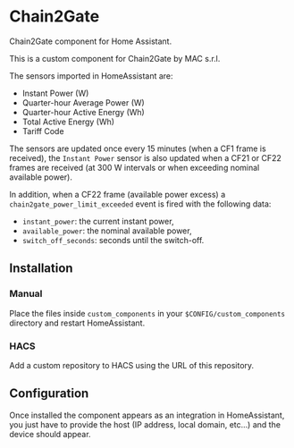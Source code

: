 # Chain2Gate

Chain2Gate component for Home Assistant.

This is a custom component for Chain2Gate by MAC s.r.l.

The sensors imported in HomeAssistant are:
 - Instant Power (W)
 - Quarter-hour Average Power (W)
 - Quarter-hour Active Energy (Wh)
 - Total Active Energy (Wh)
 - Tariff Code

The sensors are updated once every 15 minutes (when a CF1 frame is received), the `Instant Power` sensor is also updated when a CF21 or CF22 frames are received (at 300 W intervals or when exceeding nominal available power).

In addition, when a CF22 frame (available power excess) a `chain2gate_power_limit_exceeded` event is fired with the following data:
 - `instant_power`: the current instant power,
 - `available_power`: the nominal available power,
 - `switch_off_seconds`: seconds until the switch-off.

## Installation

### Manual
Place the files inside `custom_components` in your `$CONFIG/custom_components` directory and restart HomeAssistant.

### HACS
Add a custom repository to HACS using the URL of this repository.

## Configuration
Once installed the component appears as an integration in HomeAssistant, you just have to provide the host (IP address, local domain, etc...) and the device should appear.